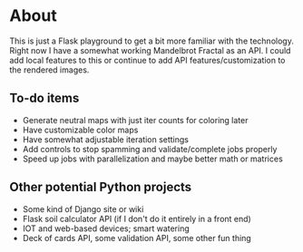 
# About
This is just a Flask playground to get a bit more familiar with the technology. Right now I have a somewhat working Mandelbrot Fractal as an API. I could add local features to this or continue to add API features/customization to the rendered images. 

## To-do items
 * Generate neutral maps with just iter counts for coloring later
 * Have customizable color maps
 * Have somewhat adjustable iteration settings
 * Add controls to stop spamming and validate/complete jobs properly
 * Speed up jobs with parallelization and maybe better math or matrices

 ## Other potential Python projects
 * Some kind of Django site or wiki
 * Flask soil calculator API (if I don't do it entirely in a front end)
 * IOT and web-based devices; smart watering
 * Deck of cards API, some validation API, some other fun thing
